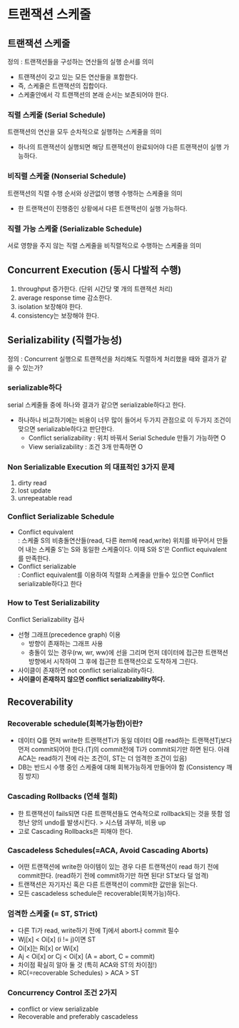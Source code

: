 # 트랜잭션 스케줄

## 트랜잭션 스케줄
정의 : 트랜잭션들을 구성하는 연산들의 실행 순서를 의미
- 트랜잭션이 갖고 있는 모든 연산들을 포함한다. 
- 즉, 스케줄은 트랜잭션의 집합이다.
- 스케줄안에서 각 트랜잭션의 본래 순서는 보존되어야 한다.

### 직렬 스케줄 (Serial Schedule)
트랜잭션의 연산을 모두 순차적으로 실행하는 스케줄을 의미
- 하나의 트랜잭션이 실행되면 해당 트랜잭션이 완료되어야 다른 트랜잭션이 실행 가능하다.

### 비직렬 스케줄 (Nonserial Schedule)
트랜잭션의 직렬 수행 순서와 상관없이 병행 수행하는 스케줄을 의미
- 한 트랜잭션이 진행중인 상황에서 다른 트랜잭션이 실행 가능하다.

### 직렬 가능 스케줄 (Serializable Schedule)
서로 영향을 주지 않는 직렬 스케줄을 비직렬적으로 수행하는 스케줄을 의미

## Concurrent Execution (동시 다발적 수행)
1. throughput 증가한다. (단위 시간당 몇 개의 트랜잭션 처리)
2. average response time 감소한다.
3. isolation 보장해야 한다.
4. consistency는 보장해야 한다. 

## Serializability (직렬가능성)
정의 : Concurrent 실행으로 트랜잭션을 처리해도 직렬하게 처리했을 때와 결과가 같을 수 있는가?

### serializable하다
serial 스케줄들 중에 하나와 결과가 같으면 serializable하다고 한다.
- 하나하나 비교하기에는 비용이 너무 많이 들어서 두가지 관점으로 이 두가지 조건이 맞으면 serializable하다고 판단한다.
  - Conflict serializability : 위치 바꿔서 Serial Schedule 만들기 가능하면 O
  - View serializability : 조건 3개 만족하면 O

### Non Serializable Execution 의 대표적인 3가지 문제
1. dirty read
2. lost update
3. unrepeatable read

### Conflict Serializable Schedule
- Conflict equivalent <br>
    : 스케줄 S의 비충돌연산들(read, 다른 item에 read,write) 위치를 바꾸어서 만들어 내는 스케줄 S’는 S와 동일한 스케줄이다.  이때 S와 S’은  Conflict equivalent를 만족한다.
- Conflict serializable <br>
    : Conflict equivalent를 이용하여 직렬화 스케줄을 만들수 있으면 Conflict serializable하다고 한다

### How to Test Serializability
Conflict Serializability 검사
- 선형 그래프(precedence graph) 이용
  - 방향이 존재하는 그래프 사용
  - 충돌이 있는 경우(rw, wr, ww)에 선을 그리며 먼저 데이터에 접근한 트랜잭션 방향에서 시작하여 그 후에 접근한 트랜잭션으로 도착하게 그린다.
- 사이클이 존재하면 not conflict serializability하다.
- **사이클이 존재하지 않으면 conflict serializability하다.**


## Recoverability
### Recoverable schedule(회복가능한)이란?
- 데이터 Q를 먼저 write한 트랜잭션Ti가 동일 데이터 Q를 read하는 트랜잭션Tj보다 먼저 commit되어야 한다.(Tj의 commit전에 Ti가 commit되기만 하면 된다. 아래 ACA는 read하기 전에 라는 조건이, ST는 더 엄격한 조건이 있음)
- DB는 반드시 수행 중인 스케줄에 대해 회복가능하게 만들어야 함 (Consistency 깨짐 방지)

### Cascading Rollbacks (연쇄 철회)
- 한 트랜잭션이 fails되면 다른 트랜잭션들도 연속적으로 rollback되는 것을 뜻함
엄청난 양의 undo를 발생시킨다. > 시스템 과부하, 비용 up
- 고로 Cascading Rollbacks은 피해야 한다.

### Cascadeless Schedules(=ACA, Avoid Cascading Aborts)
- 어떤 트랜잭션에 write한 아이템이 있는 경우 다른 트랜잭션이 read 하기 전에 commit한다. (read하기 전에 commit하기만 하면 된다! ST보다 덜 엄격)
- 트랜잭션은 자기자신 혹은 다른 트랜잭션이 commit한 값만을 읽는다.
- 모든 cascadeless schedule은 recoverable(회복가능)하다.

### 엄격한 스케줄 (= ST, STrict)
- 다른 Ti가 read, write하기 전에 Tj에서 abort나 commit 필수
- Wj[x] < Oi[x] (i != j)이면 ST
- Oi[x]는 Ri[x] or Wi[x]
- Aj < Oi[x] or Cj < Oi[x]		(A = abort, C = commit)
- 차이점 확실히 알아 둘 것 (특히 ACA와 ST의 차이점!)
- RC(=recoverable Schedules) > ACA > ST

### Concurrency Control 조건 2가지 
- conflict or view serializable
- Recoverable and preferably cascadeless





